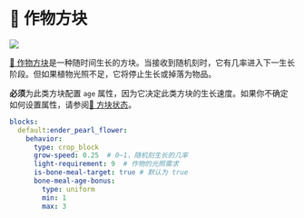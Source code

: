# 🌽 作物方块

![](https://mo-mi.gitbook.io/xiaomomi-plugins/~gitbook/image?url=https%3A%2F%2F1836335287-files.gitbook.io%2F%7E%2Ffiles%2Fv0%2Fb%2Fgitbook-x-prod.appspot.com%2Fo%2Fspaces%252FOgvQ1fEJPROp7131PPlK%252Fuploads%252FhmVLWF8LYSK3x2zJDRy2%252Fimage.png%3Falt%3Dmedia%26token%3D8dc7854c-a1f7-49d4-a713-6f6ef31a2069\&width=768\&dpr=4\&quality=100\&sign=cc14e879\&sv=2)

[🌽 作物方块](https://mo-mi.gitbook.io/xiaomomi-plugins/craftengine/plugin-wiki/craftengine/add-new-contents/blocks/block-behaviors/crop-block)是一种随时间生长的方块。当接收到随机刻时，它有几率进入下一生长阶段。但如果植物光照不足，它将停止生长或掉落为物品。

**必须**为此类方块配置 `age` 属性，因为它决定此类方块的生长速度。如果你不确定如何设置属性，请参阅[🔣 方块状态](https://mo-mi.gitbook.io/xiaomomi-plugins/craftengine/plugin-wiki/craftengine/add-new-contents/blocks/block-states)。

```yaml
blocks:
  default:ender_pearl_flower:
    behavior:
      type: crop_block
      grow-speed: 0.25  # 0~1，随机刻生长的几率
      light-requirement: 9  # 作物的光照需求
      is-bone-meal-target: true # 默认为 true
      bone-meal-age-bonus:
        type: uniform
        min: 1
        max: 3
```

